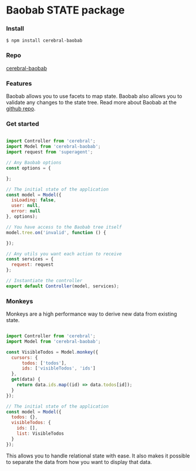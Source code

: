 # Baobab STATE package

### Install
`$ npm install cerebral-baobab`

### Repo
[cerebral-baobab](https://github.com/christianalfoni/cerebral-baobab)

### Features
Baobab allows you to use facets to map state. Baobab also allows you to validate any changes
to the state tree. Read more about Baobab at the [github repo](https://github.com/Yomguithereal/baobab/tree/v2).

### Get started

```javascript

import Controller from 'cerebral';
import Model from 'cerebral-baobab';
import request from 'superagent';

// Any Baobab options
const options = {

};

// The initial state of the application
const model = Model({
  isLoading: false,
  user: null,
  error: null
}, options);

// You have access to the Baobab tree itself
model.tree.on('invalid', function () {

});

// Any utils you want each action to receive
const services = {
  request: request
};

// Instantiate the controller
export default Controller(model, services);
```

### Monkeys

Monkeys are a high performance way to derive new data from existing state.

```javascript

import Controller from 'cerebral';
import Model from 'cerebral-baobab';

const VisibleTodos = Model.monkey({
  cursors: {
      todos: ['todos'],
      ids: ['visibleTodos', 'ids']
  },
  get(data) {
    return data.ids.map((id) => data.todos[id]);
  }
});

// The initial state of the application
const model = Model({
  todos: {},
  visibleTodos: {
    ids: [],
    list: VisibleTodos
  }
});
```

This allows you to handle relational state with ease. It also makes it possible to separate the data from how you want to display that data.
